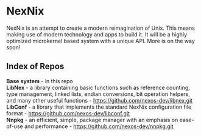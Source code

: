 # NexNix
NexNix is an attempt to create a modern reimagination of Unix. This means making use of modern technology and apps to build it. It will be a highly optimized microkernel based system with a unique API. More is on the way soon!

## Index of Repos
**Base system** - in this repo<br>
**LibNex** - a library containing basic functions such as reference counting, type management, linked lists, endian conversions, bit operation helpers, and many other useful functions - https://github.com/nexos-dev/libnex.git<br>
**LibConf** - a library that implements the standard NexNix configuration file format -
https://github.com/nexos-dev/libconf.git<br>
**Nnpkg** - an efficient, simple, package manager with an emphasis on ease-of-use and performance - https://github.com/nexos-dev/nnpkg.git
